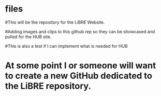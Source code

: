 # files

#This will be the repository for the LiBRE Website.


#Adding images and clips to this github rep so they can be showcased and pulled for the HUB site.

#This is also a test if I can implement what is needed for HUB

# At some point I or someone will want to create a new GitHub dedicated to the LiBRE repository.
